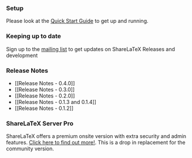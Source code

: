 ### Setup

Please look at the [Quick Start Guide](https://github.com/sharelatex/sharelatex/wiki/Quick-Start-Guide) to get up and running.

### Keeping up to date
Sign up to the [mailing list](http://eepurl.com/bPWeiH) to get updates on ShareLaTeX Releases and development

### Release Notes
* [[Release Notes - 0.4.0]]
* [[Release Notes - 0.3.0]]
* [[Release Notes - 0.2.0]]
* [[Release Notes - 0.1.3 and 0.1.4]]
* [[Release Notes - 0.1.2]]

### ShareLaTeX Server Pro

ShareLaTeX offers a premium onsite version with extra security and admin features. [Click here to find out more!](https://www.sharelatex.com/university/onsite.html). This is a drop in replacement for the community version.

